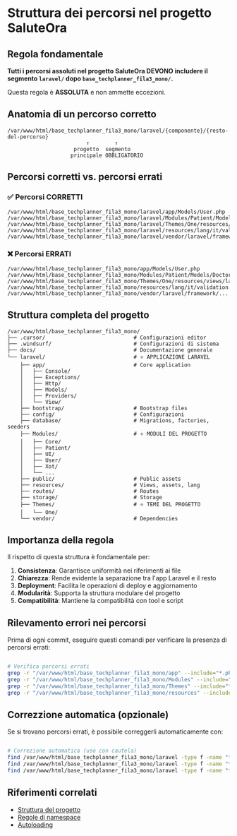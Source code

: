 # Struttura dei percorsi nel progetto SaluteOra

## Regola fondamentale

**Tutti i percorsi assoluti nel progetto SaluteOra DEVONO includere il segmento `laravel/` dopo `base_techplanner_fila3_mono/`.**

Questa regola è **ASSOLUTA** e non ammette eccezioni.

## Anatomia di un percorso corretto

```
/var/www/html/base_techplanner_fila3_mono/laravel/{componente}/{resto-del-percorso}
                         ↑        ↑
                     progetto  segmento
                    principale OBBLIGATORIO
```

## Percorsi corretti vs. percorsi errati

### ✅ Percorsi CORRETTI

```
/var/www/html/base_techplanner_fila3_mono/laravel/app/Models/User.php
/var/www/html/base_techplanner_fila3_mono/laravel/Modules/Patient/Models/Doctor.php
/var/www/html/base_techplanner_fila3_mono/laravel/Themes/One/resources/views/layouts/app.blade.php
/var/www/html/base_techplanner_fila3_mono/laravel/resources/lang/it/validation.php
/var/www/html/base_techplanner_fila3_mono/laravel/vendor/laravel/framework/...
```

### ❌ Percorsi ERRATI

```
/var/www/html/base_techplanner_fila3_mono/app/Models/User.php
/var/www/html/base_techplanner_fila3_mono/Modules/Patient/Models/Doctor.php
/var/www/html/base_techplanner_fila3_mono/Themes/One/resources/views/layouts/app.blade.php
/var/www/html/base_techplanner_fila3_mono/resources/lang/it/validation.php
/var/www/html/base_techplanner_fila3_mono/vendor/laravel/framework/...
```

## Struttura completa del progetto

```
/var/www/html/base_techplanner_fila3_mono/
├── .cursor/                            # Configurazioni editor
├── .windsurf/                          # Configurazioni di sistema
├── docs/                               # Documentazione generale
└── laravel/                            # ⭐️ APPLICAZIONE LARAVEL
    ├── app/                            # Core application
    │   ├── Console/
    │   ├── Exceptions/
    │   ├── Http/
    │   ├── Models/
    │   ├── Providers/
    │   └── View/
    ├── bootstrap/                      # Bootstrap files
    ├── config/                         # Configurazioni
    ├── database/                       # Migrations, factories, seeders
    ├── Modules/                        # ⭐️ MODULI DEL PROGETTO
    │   ├── Core/
    │   ├── Patient/
    │   ├── UI/
    │   ├── User/
    │   ├── Xot/
    │   └── ...
    ├── public/                         # Public assets
    ├── resources/                      # Views, assets, lang
    ├── routes/                         # Routes
    ├── storage/                        # Storage
    ├── Themes/                         # ⭐️ TEMI DEL PROGETTO
    │   └── One/
    └── vendor/                         # Dependencies
```

## Importanza della regola

Il rispetto di questa struttura è fondamentale per:

1. **Consistenza**: Garantisce uniformità nei riferimenti ai file
2. **Chiarezza**: Rende evidente la separazione tra l'app Laravel e il resto
3. **Deployment**: Facilita le operazioni di deploy e aggiornamento
4. **Modularità**: Supporta la struttura modulare del progetto
5. **Compatibilità**: Mantiene la compatibilità con tool e script

## Rilevamento errori nei percorsi

Prima di ogni commit, eseguire questi comandi per verificare la presenza di percorsi errati:

```bash

# Verifica percorsi errati
grep -r "/var/www/html/base_techplanner_fila3_mono/app" --include="*.php" /var/www/html/base_techplanner_fila3_mono/laravel
grep -r "/var/www/html/base_techplanner_fila3_mono/Modules" --include="*.php" /var/www/html/base_techplanner_fila3_mono/laravel
grep -r "/var/www/html/base_techplanner_fila3_mono/Themes" --include="*.php" /var/www/html/base_techplanner_fila3_mono/laravel
grep -r "/var/www/html/base_techplanner_fila3_mono/resources" --include="*.php" /var/www/html/base_techplanner_fila3_mono/laravel
```

## Correzzione automatica (opzionale)

Se si trovano percorsi errati, è possibile correggerli automaticamente con:

```bash

# Correzione automatica (uso con cautela)
find /var/www/html/base_techplanner_fila3_mono/laravel -type f -name "*.php" -exec sed -i 's|/var/www/html/base_techplanner_fila3_mono/app|/var/www/html/base_techplanner_fila3_mono/laravel/app|g' {} \;
find /var/www/html/base_techplanner_fila3_mono/laravel -type f -name "*.php" -exec sed -i 's|/var/www/html/base_techplanner_fila3_mono/Modules|/var/www/html/base_techplanner_fila3_mono/laravel/Modules|g' {} \;
find /var/www/html/base_techplanner_fila3_mono/laravel -type f -name "*.php" -exec sed -i 's|/var/www/html/base_techplanner_fila3_mono/Themes|/var/www/html/base_techplanner_fila3_mono/laravel/Themes|g' {} \;
```

## Riferimenti correlati

- [Struttura del progetto](/var/www/html/base_techplanner_fila3_mono/laravel/Modules/Xot/docs/architecture/struttura-progetto.md)
- [Regole di namespace](/var/www/html/base_techplanner_fila3_mono/laravel/Modules/Xot/docs/standards/namespace-conventions.md)
- [Autoloading](/var/www/html/base_techplanner_fila3_mono/laravel/Modules/Xot/docs/standards/psr4-compliance.md)
